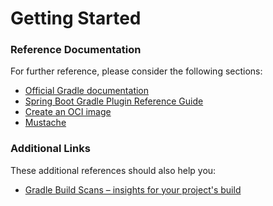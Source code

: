 # Getting Started

### Reference Documentation
For further reference, please consider the following sections:

* [Official Gradle documentation](https://docs.gradle.org)
* [Spring Boot Gradle Plugin Reference Guide](https://docs.spring.io/spring-boot/docs/2.4.1/gradle-plugin/reference/html/)
* [Create an OCI image](https://docs.spring.io/spring-boot/docs/2.4.1/gradle-plugin/reference/html/#build-image)
* [Mustache](https://docs.spring.io/spring-boot/docs/2.4.1/reference/htmlsingle/#boot-features-spring-mvc-template-engines)

### Additional Links
These additional references should also help you:

* [Gradle Build Scans – insights for your project's build](https://scans.gradle.com#gradle)

